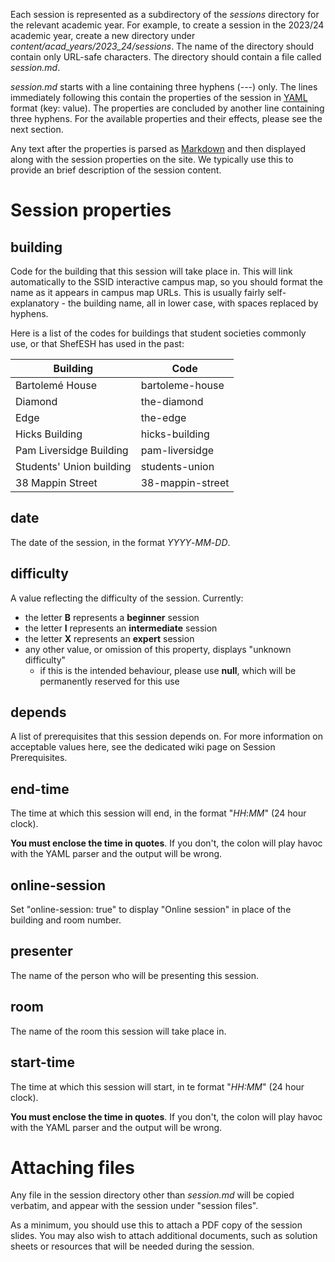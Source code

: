 Each session is represented as a subdirectory of the _sessions_ directory for the relevant academic year. For example, to create a session in the 2023/24 academic year, create a new directory under *content/acad_years/2023_24/sessions*. The name of the directory should contain only URL-safe characters. The directory should contain a file called _session.md_.

_session.md_ starts with a line containing three hyphens (---) only. The lines immediately following this contain the properties of the session in [YAML](https://yaml.org/) format (key: value). The properties are concluded by another line containing three hyphens. For the available properties and their effects, please see the next section.

Any text after the properties is parsed as [Markdown](https://en.wikipedia.org/wiki/Markdown) and then displayed along with the session properties on the site. We typically use this to provide an brief description of the session content.

# Session properties

## building

Code for the building that this session will take place in. This will link automatically to the SSID interactive campus map, so you should format the name as it appears in campus map URLs. This is usually fairly self-explanatory - the building name, all in lower case, with spaces replaced by hyphens.

Here is a list of the codes for buildings that student societies commonly use, or that ShefESH has used in the past:

| Building | Code |
|----------|------|
| Bartolemé House | bartoleme-house |
| Diamond | the-diamond |
| Edge | the-edge |
| Hicks Building | hicks-building |
| Pam Liversidge Building | pam-liversidge |
| Students' Union building | students-union |
| 38 Mappin Street | 38-mappin-street |

## date
The date of the session, in the format _YYYY_-_MM_-_DD_.

## difficulty
A value reflecting the difficulty of the session. Currently:

- the letter **B**  represents a **beginner** session
- the letter **I** represents an **intermediate** session
- the letter **X** represents an **expert** session
- any other value, or omission of this property, displays "unknown difficulty"
   - if this is the intended behaviour, please use **null**, which will be permanently reserved for this use

## depends

A list of prerequisites that this session depends on. For more information on acceptable values here, see the dedicated wiki page on Session Prerequisites.

## end-time

The time at which this session will end, in the format "_HH_:_MM_" (24 hour clock).

**You must enclose the time in quotes**. If you don't, the colon will play havoc with the YAML parser and the output will be wrong.

## online-session

Set "online-session: true" to display "Online session" in place of the building and room number.

## presenter

The name of the person who will be presenting this session.

## room

The name of the room this session will take place in.

## start-time

The time at which this session will start, in te format "_HH:MM_" (24 hour clock).

**You must enclose the time in quotes**. If you don't, the colon will play havoc with the YAML parser and the output will be wrong.

# Attaching files

Any file in the session directory other than _session.md_ will be copied verbatim, and appear with the session under "session files".

As a minimum, you should use this to attach a PDF copy of the session slides. You may also wish to attach additional documents, such as solution sheets or resources that will be needed during the session.